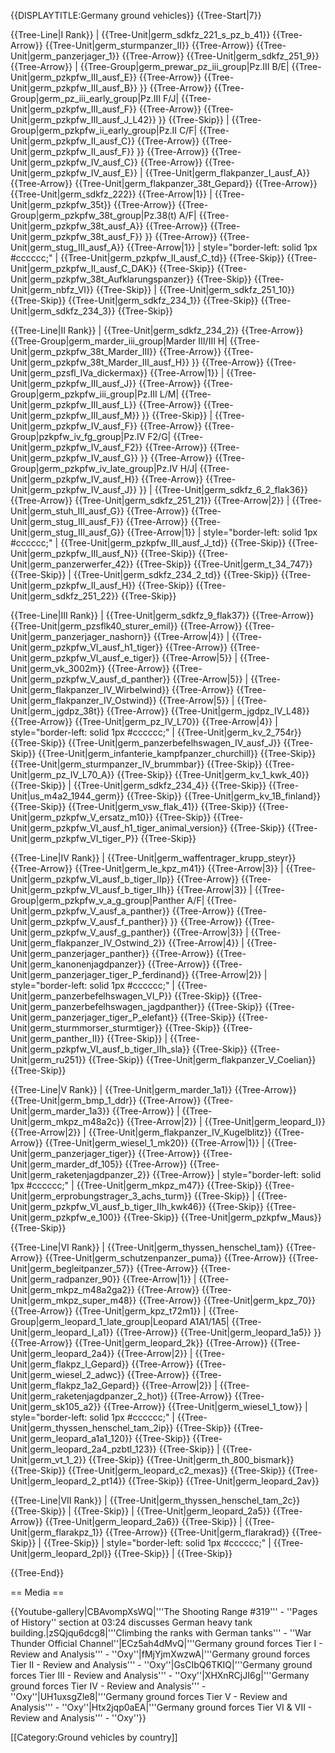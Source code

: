 {{DISPLAYTITLE:Germany ground vehicles}}
{{Tree-Start|7}}

{{Tree-Line|I Rank}}
|
{{Tree-Unit|germ_sdkfz_221_s_pz_b_41}}
{{Tree-Arrow}}
{{Tree-Unit|germ_sturmpanzer_II}}
{{Tree-Arrow}}
{{Tree-Unit|germ_panzerjager_1}}
{{Tree-Arrow}}
{{Tree-Unit|germ_sdkfz_251_9}}
{{Tree-Arrow}}
|
{{Tree-Group|germ_prewar_pz_iii_group|Pz.III B/E|
  {{Tree-Unit|germ_pzkpfw_III_ausf_E}}
{{Tree-Arrow}}
{{Tree-Unit|germ_pzkpfw_III_ausf_B}}
}}
{{Tree-Arrow}}
{{Tree-Group|germ_pz_iii_early_group|Pz.III F/J|
  {{Tree-Unit|germ_pzkpfw_III_ausf_F}}
{{Tree-Arrow}}
{{Tree-Unit|germ_pzkpfw_III_ausf_J_L42}}
}}
{{Tree-Skip}}
|
{{Tree-Group|germ_pzkpfw_ii_early_group|Pz.II C/F|
  {{Tree-Unit|germ_pzkpfw_II_ausf_C}}
{{Tree-Arrow}}
{{Tree-Unit|germ_pzkpfw_II_ausf_F}}
}}
{{Tree-Arrow}}
{{Tree-Unit|germ_pzkpfw_IV_ausf_C}}
{{Tree-Arrow}}
{{Tree-Unit|germ_pzkpfw_IV_ausf_E}}
|
{{Tree-Unit|germ_flakpanzer_I_ausf_A}}
{{Tree-Arrow}}
{{Tree-Unit|germ_flakpanzer_38t_Gepard}}
{{Tree-Arrow}}
{{Tree-Unit|germ_sdkfz_222}}
{{Tree-Arrow|1}}
|
{{Tree-Unit|germ_pzkpfw_35t}}
{{Tree-Arrow}}
{{Tree-Group|germ_pzkpfw_38t_group|Pz.38(t) A/F|
  {{Tree-Unit|germ_pzkpfw_38t_ausf_A}}
{{Tree-Arrow}}
{{Tree-Unit|germ_pzkpfw_38t_ausf_F}}
}}
{{Tree-Arrow}}
{{Tree-Unit|germ_stug_III_ausf_A}}
{{Tree-Arrow|1}}
| style="border-left: solid 1px #cccccc;" |
{{Tree-Unit|germ_pzkpfw_II_ausf_C_td}}
{{Tree-Skip}}
{{Tree-Unit|germ_pzkpfw_II_ausf_C_DAK}}
{{Tree-Skip}}
{{Tree-Unit|germ_pzkpfw_38t_Aufklarungspanzer}}
{{Tree-Skip}}
{{Tree-Unit|germ_nbfz_VI}}
{{Tree-Skip}}
|
{{Tree-Unit|germ_sdkfz_251_10}}
{{Tree-Skip}}
{{Tree-Unit|germ_sdkfz_234_1}}
{{Tree-Skip}}
{{Tree-Unit|germ_sdkfz_234_3}}
{{Tree-Skip}}

{{Tree-Line|II Rank}}
|
{{Tree-Unit|germ_sdkfz_234_2}}
{{Tree-Arrow}}
{{Tree-Group|germ_marder_iii_group|Marder III/III H|
  {{Tree-Unit|germ_pzkpfw_38t_Marder_III}}
{{Tree-Arrow}}
{{Tree-Unit|germ_pzkpfw_38t_Marder_III_ausf_H}}
}}
{{Tree-Arrow}}
{{Tree-Unit|germ_pzsfl_IVa_dickermax}}
{{Tree-Arrow|1}}
|
{{Tree-Unit|germ_pzkpfw_III_ausf_J}}
{{Tree-Arrow}}
{{Tree-Group|germ_pzkpfw_iii_group|Pz.III L/M|
  {{Tree-Unit|germ_pzkpfw_III_ausf_L}}
{{Tree-Arrow}}
{{Tree-Unit|germ_pzkpfw_III_ausf_M}}
}}
{{Tree-Skip}}
|
{{Tree-Unit|germ_pzkpfw_IV_ausf_F}}
{{Tree-Arrow}}
{{Tree-Group|pzkpfw_iv_fg_group|Pz.IV F2/G|
  {{Tree-Unit|germ_pzkpfw_IV_ausf_F2}}
{{Tree-Arrow}}
{{Tree-Unit|germ_pzkpfw_IV_ausf_G}}
}}
{{Tree-Arrow}}
{{Tree-Group|germ_pzkpfw_iv_late_group|Pz.IV H/J|
  {{Tree-Unit|germ_pzkpfw_IV_ausf_H}}
{{Tree-Arrow}}
{{Tree-Unit|germ_pzkpfw_IV_ausf_J}}
}}
|
{{Tree-Unit|germ_sdkfz_6_2_flak36}}
{{Tree-Arrow}}
{{Tree-Unit|germ_sdkfz_251_21}}
{{Tree-Arrow|2}}
|
{{Tree-Unit|germ_stuh_III_ausf_G}}
{{Tree-Arrow}}
{{Tree-Unit|germ_stug_III_ausf_F}}
{{Tree-Arrow}}
{{Tree-Unit|germ_stug_III_ausf_G}}
{{Tree-Arrow|1}}
| style="border-left: solid 1px #cccccc;" |
{{Tree-Unit|germ_pzkpfw_III_ausf_J_td}}
{{Tree-Skip}}
{{Tree-Unit|germ_pzkpfw_III_ausf_N}}
{{Tree-Skip}}
{{Tree-Unit|germ_panzerwerfer_42}}
{{Tree-Skip}}
{{Tree-Unit|germ_t_34_747}}
{{Tree-Skip}}
|
{{Tree-Unit|germ_sdkfz_234_2_td}}
{{Tree-Skip}}
{{Tree-Unit|germ_pzkpfw_II_ausf_H}}
{{Tree-Skip}}
{{Tree-Unit|germ_sdkfz_251_22}}
{{Tree-Skip}}

{{Tree-Line|III Rank}}
|
{{Tree-Unit|germ_sdkfz_9_flak37}}
{{Tree-Arrow}}
{{Tree-Unit|germ_pzsflk40_sturer_emil}}
{{Tree-Arrow}}
{{Tree-Unit|germ_panzerjager_nashorn}}
{{Tree-Arrow|4}}
|
{{Tree-Unit|germ_pzkpfw_VI_ausf_h1_tiger}}
{{Tree-Arrow}}
{{Tree-Unit|germ_pzkpfw_VI_ausf_e_tiger}}
{{Tree-Arrow|5}}
|
{{Tree-Unit|germ_vk_3002m}}
{{Tree-Arrow}}
{{Tree-Unit|germ_pzkpfw_V_ausf_d_panther}}
{{Tree-Arrow|5}}
|
{{Tree-Unit|germ_flakpanzer_IV_Wirbelwind}}
{{Tree-Arrow}}
{{Tree-Unit|germ_flakpanzer_IV_Ostwind}}
{{Tree-Arrow|5}}
|
{{Tree-Unit|germ_jgdpz_38t}}
{{Tree-Arrow}}
{{Tree-Unit|germ_jgdpz_IV_L48}}
{{Tree-Arrow}}
{{Tree-Unit|germ_pz_IV_L70}}
{{Tree-Arrow|4}}
| style="border-left: solid 1px #cccccc;" |
{{Tree-Unit|germ_kv_2_754r}}
{{Tree-Skip}}
{{Tree-Unit|germ_panzerbefelhswagen_IV_ausf_J}}
{{Tree-Skip}}
{{Tree-Unit|germ_infanterie_kampfpanzer_churchill}}
{{Tree-Skip}}
{{Tree-Unit|germ_sturmpanzer_IV_brummbar}}
{{Tree-Skip}}
{{Tree-Unit|germ_pz_IV_L70_A}}
{{Tree-Skip}}
{{Tree-Unit|germ_kv_1_kwk_40}}
{{Tree-Skip}}
|
{{Tree-Unit|germ_sdkfz_234_4}}
{{Tree-Skip}}
{{Tree-Unit|us_m4a2_1944_germ}}
{{Tree-Skip}}
{{Tree-Unit|germ_kv_1B_finland}}
{{Tree-Skip}}
{{Tree-Unit|germ_vsw_flak_41}}
{{Tree-Skip}}
{{Tree-Unit|germ_pzkpfw_V_ersatz_m10}}
{{Tree-Skip}}
{{Tree-Unit|germ_pzkpfw_VI_ausf_h1_tiger_animal_version}}
{{Tree-Skip}}
{{Tree-Unit|germ_pzkpfw_VI_tiger_P}}
{{Tree-Skip}}

{{Tree-Line|IV Rank}}
|
{{Tree-Unit|germ_waffentrager_krupp_steyr}}
{{Tree-Arrow}}
{{Tree-Unit|germ_le_kpz_m41}}
{{Tree-Arrow|3}}
|
{{Tree-Unit|germ_pzkpfw_VI_ausf_b_tiger_IIp}}
{{Tree-Arrow}}
{{Tree-Unit|germ_pzkpfw_VI_ausf_b_tiger_IIh}}
{{Tree-Arrow|3}}
|
{{Tree-Group|germ_pzkpfw_v_a_g_group|Panther A/F|
  {{Tree-Unit|germ_pzkpfw_V_ausf_a_panther}}
{{Tree-Arrow}}
{{Tree-Unit|germ_pzkpfw_V_ausf_f_panther}}
}}
{{Tree-Arrow}}
{{Tree-Unit|germ_pzkpfw_V_ausf_g_panther}}
{{Tree-Arrow|3}}
|
{{Tree-Unit|germ_flakpanzer_IV_Ostwind_2}}
{{Tree-Arrow|4}}
|
{{Tree-Unit|germ_panzerjager_panther}}
{{Tree-Arrow}}
{{Tree-Unit|germ_kanonenjagdpanzer}}
{{Tree-Arrow}}
{{Tree-Unit|germ_panzerjager_tiger_P_ferdinand}}
{{Tree-Arrow|2}}
| style="border-left: solid 1px #cccccc;" |
{{Tree-Unit|germ_panzerbefelhswagen_VI_P}}
{{Tree-Skip}}
{{Tree-Unit|germ_panzerbefelhswagen_jagdpanther}}
{{Tree-Skip}}
{{Tree-Unit|germ_panzerjager_tiger_P_elefant}}
{{Tree-Skip}}
{{Tree-Unit|germ_sturmmorser_sturmtiger}}
{{Tree-Skip}}
{{Tree-Unit|germ_panther_II}}
{{Tree-Skip}}
|
{{Tree-Unit|germ_pzkpfw_VI_ausf_b_tiger_IIh_sla}}
{{Tree-Skip}}
{{Tree-Unit|germ_ru251}}
{{Tree-Skip}}
{{Tree-Unit|germ_flakpanzer_V_Coelian}}
{{Tree-Skip}}

{{Tree-Line|V Rank}}
|
{{Tree-Unit|germ_marder_1a1}}
{{Tree-Arrow}}
{{Tree-Unit|germ_bmp_1_ddr}}
{{Tree-Arrow}}
{{Tree-Unit|germ_marder_1a3}}
{{Tree-Arrow}}
|
{{Tree-Unit|germ_mkpz_m48a2c}}
{{Tree-Arrow|2}}
|
{{Tree-Unit|germ_leopard_I}}
{{Tree-Arrow|2}}
|
{{Tree-Unit|germ_flakpanzer_IV_Kugelblitz}}
{{Tree-Arrow}}
{{Tree-Unit|germ_wiesel_1_mk20}}
{{Tree-Arrow|1}}
|
{{Tree-Unit|germ_panzerjager_tiger}}
{{Tree-Arrow}}
{{Tree-Unit|germ_marder_df_105}}
{{Tree-Arrow}}
{{Tree-Unit|germ_raketenjagdpanzer_2}}
{{Tree-Arrow}}
| style="border-left: solid 1px #cccccc;" |
{{Tree-Unit|germ_mkpz_m47}}
{{Tree-Skip}}
{{Tree-Unit|germ_erprobungstrager_3_achs_turm}}
{{Tree-Skip}}
|
{{Tree-Unit|germ_pzkpfw_VI_ausf_b_tiger_IIh_kwk46}}
{{Tree-Skip}}
{{Tree-Unit|germ_pzkpfw_e_100}}
{{Tree-Skip}}
{{Tree-Unit|germ_pzkpfw_Maus}}
{{Tree-Skip}}

{{Tree-Line|VI Rank}}
|
{{Tree-Unit|germ_thyssen_henschel_tam}}
{{Tree-Arrow}}
{{Tree-Unit|germ_schutzenpanzer_puma}}
{{Tree-Arrow}}
{{Tree-Unit|germ_begleitpanzer_57}}
{{Tree-Arrow}}
{{Tree-Unit|germ_radpanzer_90}}
{{Tree-Arrow|1}}
|
{{Tree-Unit|germ_mkpz_m48a2ga2}}
{{Tree-Arrow}}
{{Tree-Unit|germ_mkpz_super_m48}}
{{Tree-Arrow}}
{{Tree-Unit|germ_kpz_70}}
{{Tree-Arrow}}
{{Tree-Unit|germ_kpz_t72m1}}
|
{{Tree-Group|germ_leopard_1_late_group|Leopard A1A1/1A5|
  {{Tree-Unit|germ_leopard_I_a1}}
{{Tree-Arrow}}
{{Tree-Unit|germ_leopard_1a5}}
}}
{{Tree-Arrow}}
{{Tree-Unit|germ_leopard_2k}}
{{Tree-Arrow}}
{{Tree-Unit|germ_leopard_2a4}}
{{Tree-Arrow|2}}
|
{{Tree-Unit|germ_flakpz_I_Gepard}}
{{Tree-Arrow}}
{{Tree-Unit|germ_wiesel_2_adwc}}
{{Tree-Arrow}}
{{Tree-Unit|germ_flakpz_1a2_Gepard}}
{{Tree-Arrow|2}}
|
{{Tree-Unit|germ_raketenjagdpanzer_2_hot}}
{{Tree-Arrow}}
{{Tree-Unit|germ_sk105_a2}}
{{Tree-Arrow}}
{{Tree-Unit|germ_wiesel_1_tow}}
| style="border-left: solid 1px #cccccc;" |
{{Tree-Unit|germ_thyssen_henschel_tam_2ip}}
{{Tree-Skip}}
{{Tree-Unit|germ_leopard_a1a1_120}}
{{Tree-Skip}}
{{Tree-Unit|germ_leopard_2a4_pzbtl_123}}
{{Tree-Skip}}
|
{{Tree-Unit|germ_vt_1_2}}
{{Tree-Skip}}
{{Tree-Unit|germ_th_800_bismark}}
{{Tree-Skip}}
{{Tree-Unit|germ_leopard_c2_mexas}}
{{Tree-Skip}}
{{Tree-Unit|germ_leopard_2_pt14}}
{{Tree-Skip}}
{{Tree-Unit|germ_leopard_2av}}

{{Tree-Line|VII Rank}}
|
{{Tree-Unit|germ_thyssen_henschel_tam_2c}}
{{Tree-Skip}}
|
{{Tree-Skip}}
|
{{Tree-Unit|germ_leopard_2a5}}
{{Tree-Arrow}}
{{Tree-Unit|germ_leopard_2a6}}
{{Tree-Skip}}
|
{{Tree-Unit|germ_flarakpz_1}}
{{Tree-Arrow}}
{{Tree-Unit|germ_flarakrad}}
{{Tree-Skip}}
|
{{Tree-Skip}}
| style="border-left: solid 1px #cccccc;" |
{{Tree-Unit|germ_leopard_2pl}}
{{Tree-Skip}}
|
{{Tree-Skip}}

{{Tree-End}}

== Media ==

<!-- ''Excellent additions to the article would be video guides, screenshots from the game, and photos.'' -->

{{Youtube-gallery|CBAvompXsWQ|'''The Shooting Range #319''' - ''Pages of History'' section at 03:24 discusses German heavy tank building.|zSQjqu6dcg8|'''Climbing the ranks with German tanks'''  - ''War Thunder Official Channel''|ECz5ah4dMvQ|'''Germany ground forces Tier I - Review and Analysis''' - ''Oxy''|fMjYjmXwzwA|'''Germany ground forces Tier II - Review and Analysis''' - ''Oxy''|GsCIbQ6TKIQ|'''Germany ground forces Tier III - Review and Analysis''' - ''Oxy''|XHXnRCjJI6g|'''Germany ground forces Tier IV - Review and Analysis''' - ''Oxy''|UH1uxsgZle8|'''Germany ground forces Tier V - Review and Analysis''' - ''Oxy''|Htx2jqp0aEA|'''Germany ground forces Tier VI & VII - Review and Analysis''' - ''Oxy''}}

[[Category:Ground vehicles by country]]
